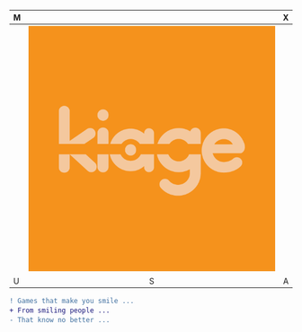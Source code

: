|    M    |            | X   |
| ------------- |:-------------:| -----:|
|       | ![Kiage](./img/kiage_logo_sm.png "Kiage Logo")      |    |
| U |   S    |  A  |

<!--
**teamkiage/teamkiage** is a ✨ _special_ ✨ repository because its `README.md` (this file) appears on your GitHub profile.

Here are some ideas to get you started:

- 🔭 I’m currently working on ...
- 🌱 I’m currently learning ...
- 👯 I’m looking to collaborate on ...
- 🤔 I’m looking for help with ...
- 💬 Ask me about ...
- 📫 How to reach me: ...
- 😄 Pronouns: ...
- ⚡ Fun fact: ...
```diff
- text in red
+ text in green
! Want to hear a coll idea for a game...?
# text in gray
@@ text in purple (and bold)@@
```

-->


```diff
! Games that make you smile ...
+ From smiling people ...
- That know no better ...
```
